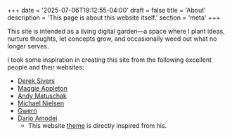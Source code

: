 +++
date = '2025-07-06T19:12:55-04:00'
draft = false
title = 'About'
description = 'This page is about this website itself.'
section = 'meta'
+++

This site is intended as a living digital garden—a space where I plant ideas, nurture thoughts, let concepts grow, and occasionally weed out what no longer serves. 

I took some inspiration in creating this site from the following excellent people and their websites: 
  - [Derek Sivers](https://sive.rs)
  - [Maggie Appleton](https://maggieappleton.com/)
  - [Andy Matuschak](https://andymatuschak.org/)
  - [Michael Nielsen](http://michaelnielsen.org/)
  - [Gwern](https://gwern.net/index)
  - [Dario Amodei](https://www.darioamodei.com/)
    - This website [theme](https://github.com/GrantBirki/dario) is directly inspired from his.